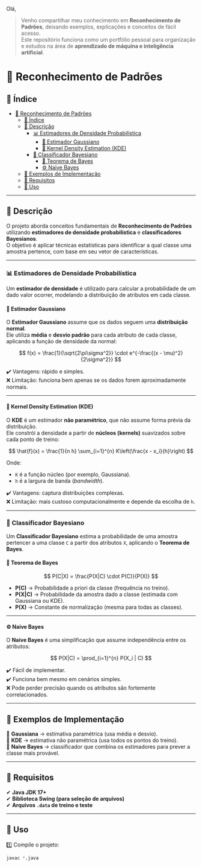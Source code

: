 Olá,  
> Venho compartilhar meu conhecimento em **Reconhecimento de Padrões**, deixando exemplos, explicações e conceitos de fácil acesso.  
> Este repositório funciona como um portfólio pessoal para organização e estudos na área de **aprendizado de máquina e inteligência artificial**.  

# 🤖 Reconhecimento de Padrões

## 📌 Índice
- [🤖 Reconhecimento de Padrões](#-reconhecimento-de-padrões)
  - [📌 Índice](#-índice)
  - [📌 Descrição](#-descrição)
    - [📊 Estimadores de Densidade Probabilística](#-estimadores-de-densidade-probabilística)
      - [🔹 Estimador Gaussiano](#-estimador-gaussiano)
      - [🔹 Kernel Density Estimation (KDE)](#-kernel-density-estimation-kde)
    - [📌 Classificador Bayesiano](#-classificador-bayesiano)
      - [📍 Teorema de Bayes](#-teorema-de-bayes)
      - [⚙️ Naive Bayes](#️-naive-bayes)
  - [📌 Exemplos de Implementação](#-exemplos-de-implementação)
  - [📌 Requisitos](#-requisitos)
  - [📌 Uso](#-uso)

---

## 📌 Descrição  

O projeto aborda conceitos fundamentais de **Reconhecimento de Padrões** utilizando **estimadores de densidade probabilística** e **classificadores Bayesianos**.  
O objetivo é aplicar técnicas estatísticas para identificar a qual classe uma amostra pertence, com base em seu vetor de características.

---

### 📊 Estimadores de Densidade Probabilística  

Um **estimador de densidade** é utilizado para calcular a probabilidade de um dado valor ocorrer, modelando a distribuição de atributos em cada classe.  

#### 🔹 Estimador Gaussiano  

O **Estimador Gaussiano** assume que os dados seguem uma **distribuição normal**.  
Ele utiliza **média** e **desvio padrão** para cada atributo de cada classe, aplicando a função de densidade da normal:

$$
f(x) = \frac{1}{\sqrt{2\pi\sigma^2}} \cdot e^{-\frac{(x - \mu)^2}{2\sigma^2}}
$$

✔️ Vantagens: rápido e simples.  
❌ Limitação: funciona bem apenas se os dados forem aproximadamente normais.  

---

#### 🔹 Kernel Density Estimation (KDE)  

O **KDE** é um estimador **não paramétrico**, que não assume forma prévia da distribuição.  
Ele constrói a densidade a partir de **núcleos (kernels)** suavizados sobre cada ponto de treino:

$$
\hat{f}(x) = \frac{1}{n h} \sum_{i=1}^{n} K\left(\frac{x - x_i}{h}\right)
$$

Onde:  
- `K` é a função núcleo (por exemplo, Gaussiana).  
- `h` é a largura de banda (*bandwidth*).  

✔️ Vantagens: captura distribuições complexas.  
❌ Limitação: mais custoso computacionalmente e depende da escolha de `h`.  

---

### 📌 Classificador Bayesiano  

Um **Classificador Bayesiano** estima a probabilidade de uma amostra pertencer a uma classe `C` a partir dos atributos `X`, aplicando o **Teorema de Bayes**.  

#### 📍 Teorema de Bayes  

$$
P(C|X) = \frac{P(X|C) \cdot P(C)}{P(X)}
$$

- **P(C)** → Probabilidade a priori da classe (frequência no treino).  
- **P(X|C)** → Probabilidade da amostra dado a classe (estimada com Gaussiana ou KDE).  
- **P(X)** → Constante de normalização (mesma para todas as classes).  

---

#### ⚙️ Naive Bayes  

O **Naive Bayes** é uma simplificação que assume independência entre os atributos:  

$$
P(X|C) = \prod_{i=1}^{n} P(X_i | C)
$$

✔️ Fácil de implementar.  
✔️ Funciona bem mesmo em cenários simples.  
❌ Pode perder precisão quando os atributos são fortemente correlacionados.  

---

## 📌 Exemplos de Implementação  

🔹 **Gaussiana** → estimativa paramétrica (usa média e desvio).  
🔹 **KDE** → estimativa não paramétrica (usa todos os pontos do treino).  
🔹 **Naive Bayes** → classificador que combina os estimadores para prever a classe mais provável.  

---

## 📌 Requisitos  

✔ **Java JDK 17+**  
✔ **Biblioteca Swing (para seleção de arquivos)**  
✔ **Arquivos `.data` de treino e teste**  

---

## 📌 Uso  

1️⃣ Compile o projeto:  
```bash
javac *.java